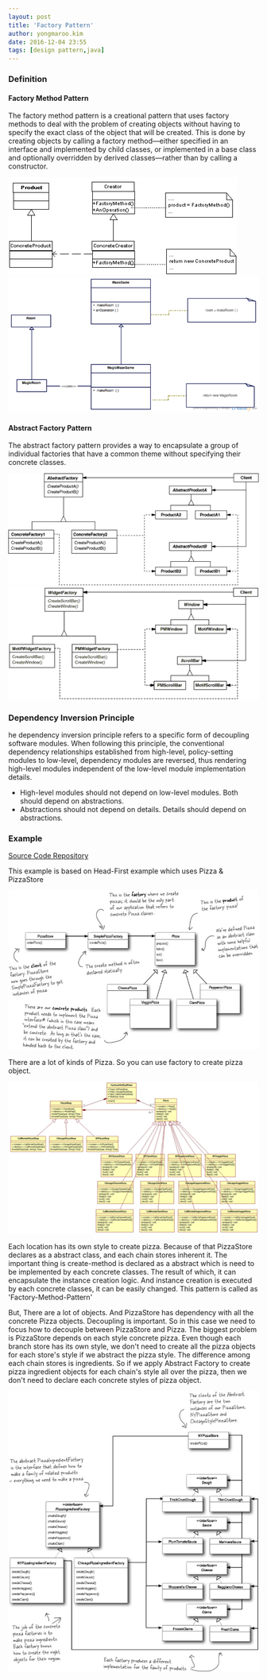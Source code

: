 ```yaml
---
layout: post
title: 'Factory Pattern'
author: yongmaroo.kim
date: 2016-12-04 23:55
tags: [design pattern,java]
---
```


### Definition

#### Factory Method Pattern

The factory method pattern is a creational pattern that uses factory methods to deal with the problem of creating objects without having to specify the exact class of the object that will be created. This is done by creating objects by calling a factory method—either specified in an interface and implemented by child classes, or implemented in a base class and optionally overridden by derived classes—rather than by calling a constructor.

![Factory Method Pattern Class Diagram](/files/design-pattern/factory-pattern/factory-method.jpg)
![Factory Method Example](/files/design-pattern/factory-pattern/factory-method-example.png)

#### Abstract Factory Pattern

The abstract factory pattern provides a way to encapsulate a group of individual factories that have a common theme without specifying their concrete classes.

![Abstract Factory Pattern Class Diagram](/files/design-pattern/factory-pattern/abstract-factory.png)
![Abstract Factory Example](/files/design-pattern/factory-pattern/abstract-factory-example.png)


### Dependency Inversion Principle

he dependency inversion principle refers to a specific form of decoupling software modules. When following this principle, the conventional dependency relationships established from high-level, policy-setting modules to low-level, dependency modules are reversed, thus rendering high-level modules independent of the low-level module implementation details.

- High-level modules should not depend on low-level modules. Both should depend on abstractions.
- Abstractions should not depend on details. Details should depend on abstractions.


### Example

[Source Code Repository](https://github.com/kymr/design-pattern/tree/master/src/main/java/design/pattern/factory)

This example is based on Head-First example which uses Pizza & PizzaStore

![Simple Factory](/files/design-pattern/factory-pattern/simple-factory.jpg)

There are a lot of kinds of Pizza. So you can use factory to create pizza object.

![Factory Method](/files/design-pattern/factory-pattern/factory-method-pizza.jpg)

Each location has its own style to create pizza. Because of that PizzaStore declares as a abstract class, and each chain stores inherent it. The important thing is create-method is declared as a abstract which is need to be implemented by each concrete classes. The result of which, it can encapsulate the instance creation logic. And instance creation is executed by each concrete classes, it can be easily changed. This pattern is called as 'Factory-Method-Pattern'

But, There are a lot of objects. And PizzaStore has dependency with all the concrete Pizza objects. Decoupling is important. So in this case we need to focus how to decouple between PizzaStore and Pizza.
The biggest problem is PizzaStore depends on each style concrete pizza. Even though each branch store has its own style, we don't need to create all the pizza objects for each store's style if we abstract the pizza style.
The difference among each chain stores is ingredients. So if we apply Abstract Factory to create pizza ingredient objects for each chain's style all over the pizza, then we don't need to declare each concrete styles of pizza object.

![Abstract Factory](/files/design-pattern/factory-pattern/abstract-factory-pizza.jpg)

